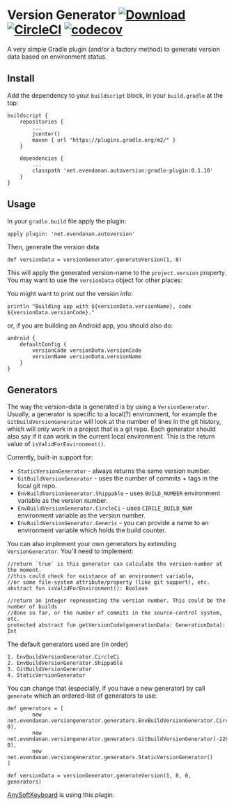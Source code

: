 # Version Generator [ ![Download](https://api.bintray.com/packages/menny/net.evendanan.autoversion/gradle-plugin/images/download.svg) ](https://bintray.com/menny/net.evendanan.autoversion/gradle-plugin/_latestVersion) [![CircleCI](https://circleci.com/gh/menny/GradleVersion/tree/master.svg?style=svg)](https://circleci.com/gh/menny/GradleVersion/tree/master) [![codecov](https://codecov.io/gh/menny/GradleVersion/branch/master/graph/badge.svg)](https://codecov.io/gh/menny/GradleVersion)

A very simple Gradle plugin (and/or a factory method) to generate
version data based on environment status.

## Install

Add the dependency to your `buildscript` block, in your `build.gradle` at the top:

	buildscript {
        repositories {
            ...
            jcenter()
            maven { url "https://plugins.gradle.org/m2/" }
        }
    
        dependencies {
            ...
            classpath 'net.evendanan.autoversion:gradle-plugin:0.1.10'
        }
    }

## Usage

In your `gradle.build` file apply the plugin:

    apply plugin: 'net.evendanan.autoversion'
    
Then, generate the version data

    def versionData = versionGenerator.generateVersion(1, 8)
    
This will apply the generated version-name to the `project.version` property.
You may want to use the `versionData` object for other places:

You might want to print out the version info:

    println "Building app with ${versionData.versionName}, code ${versionData.versionCode}."

or, if you are building an Android app, you should also do:

    android {
        defaultConfig {
            versionCode versionData.versionCode
            versionName versionData.versionName
        }
    }
    
## Generators
The way the version-data is generated is by using a `VersionGenerator`. Usually, a generator is specific to a local(?) environment, for example
the `GitBuildVersionGenerator` will look at the number of lines in the git history, which will only work in a project that is a git repo.
Each generator should also say if it can work in the current local environment. This is the return value of `isValidForEnvironment()`.

Currently, built-in support for:
 
 *  `StaticVersionGenerator` - always returns the same version number.
 *  `GitBuildVersionGenerator` - uses the number of commits + tags in the local git repo.
 *  `EnvBuildVersionGenerator.Shippable` - uses `BUILD_NUMBER` environment variable as the version number.
 *  `EnvBuildVersionGenerator.CircleCi` - uses `CIRCLE_BUILD_NUM` environment variable as the version number.
 *  `EnvBuildVersionGenerator.Generic` - you can provide a name to an environment variable which holds the build counter.
 
You can also implement your own generators by extending `VersionGenerator`. You'll need to implement:

    //return `true` is this generator can calculate the version-number at the moment.
    //this could check for existance of an environment variable,
    //or some file-system attribute/property (like git support), etc.
    abstract fun isValidForEnvironment(): Boolean
    
    //return an integer representing the version number. This could be the number of builds
    //done so far, or the number of commits in the source-control system, etc.
    protected abstract fun getVersionCode(generationData: GenerationData): Int

The default generators used are (in order)

    1. EnvBuildVersionGenerator.CircleCi
    2. EnvBuildVersionGenerator.Shippable
    3. GitBuildVersionGenerator
    4. StaticVersionGenerator
    
You can change that (especially, if you have a new generator) by call `generate` which an ordered-list of generators
 to use:
 
    def generators = [
            new net.evendanan.versiongenerator.generators.EnvBuildVersionGenerator.CircleCi(1650, 0),
            new net.evendanan.versiongenerator.generators.GitBuildVersionGenerator(-2268, 0),
            new net.evendanan.versiongenerator.generators.StaticVersionGenerator()
    ]
    
    def versionData = versionGenerator.generateVersion(1, 8, 0, generators)
    
[AnySoftKeyboard](https://github.com/AnySoftKeyboard/AnySoftKeyboard/blob/master/app/build.gradle) is using this plugin.
